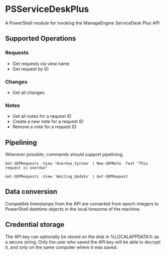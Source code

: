 # PSServiceDeskPlus

A PowerShell module for invoking the ManageEngine ServiceDesk Plus API

## Supported Operations

### Requests

* Get requests via view name
* Get request by ID

### Changes

* Get all changes

###  Notes

* Get all notes for a request ID
* Create a new note for a request ID
* Remove a note for a request ID

## Pipelining

Wherever possible, commands should support pipelining.

~~~~
Get-SDPRequests -View 'Overdue_System' | New-SDPNote -Text "This request is overdue"
~~~~

~~~~
Get-SDPRequests -View 'Waiting_Update' | Get-SDPRequest
~~~~

## Data conversion

Compatible timestamps from the API are converted from epoch integers to PowerShell datetime objects in the local timezone of the machine.

## Credential storage

The API key can optionally be stored on the disk in %LOCALAPPDATA% as a secure string. Only the user who saved the API key will be able to decrypt it, and only on the same computer where it was saved.